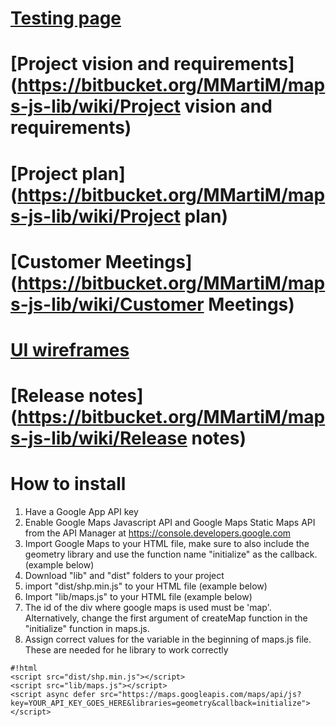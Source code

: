 # [Testing page](https://maps-js-lib.herokuapp.com) #

# [Project vision and requirements](https://bitbucket.org/MMartiM/maps-js-lib/wiki/Project vision and requirements) #
# [Project plan](https://bitbucket.org/MMartiM/maps-js-lib/wiki/Project plan) #
# [Customer Meetings](https://bitbucket.org/MMartiM/maps-js-lib/wiki/Customer Meetings) #
# [UI wireframes](https://bitbucket.org/MMartiM/maps-js-lib/wiki/UI%20wireframes) #
# [Release notes](https://bitbucket.org/MMartiM/maps-js-lib/wiki/Release notes) #

# How to install #
1. Have a Google App API key
2. Enable Google Maps Javascript API and Google Maps Static Maps API from the API Manager at https://console.developers.google.com
3. Import Google Maps to your HTML file, make sure to also include the geometry library and use the function name "initialize" as the callback. (example below)
4. Download "lib" and "dist" folders to your project
5. import "dist/shp.min.js" to your HTML file (example below)
6. Import "lib/maps.js" to your HTML file (example below)
7. The id of the div where google maps is used must be 'map'. Alternatively, change the first argument of createMap function in the "initialize" function in maps.js.
8. Assign correct values for the variable in the beginning of maps.js file. These are needed for he library to work correctly

```
#!html
<script src="dist/shp.min.js"></script>
<script src="lib/maps.js"></script>
<script async defer src="https://maps.googleapis.com/maps/api/js?key=YOUR_API_KEY_GOES_HERE&libraries=geometry&callback=initialize"></script>

```